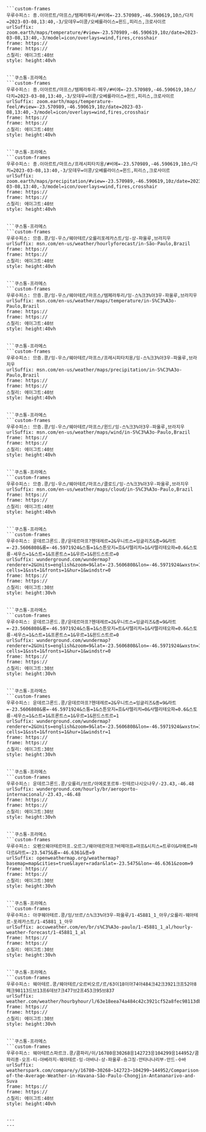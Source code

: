 
```쿠스통-프라메스
```custom-frames
우루수피스: 종.이아르트/마프스/템페라투리/#비에=-23.570989,-46.590619,10스/다치=2023-03-08,13:40,-3/모데우=이콩/오베를라이스=윈드,피리스,크로사이르
urlSuffix: zoom.earth/maps/temperature/#view=-23.570989,-46.590619,10z/date=2023-03-08,13:40,-3/model=icon/overlays=wind,fires,crosshair
frame: https://
frame: https://
스칠리: 에이그트:40브
style: height:40vh
```
```

```쿠스통-프라메스
```custom-frames
우루수피스: 종.이아르트/마프스/템페라투리-페우/#비에=-23.570989,-46.590619,10스/다치=2023-03-08,13:40,-3/모데우=이콩/오베를라이스=윈드,피리스,크로사이르
urlSuffix: zoom.earth/maps/temperature-feel/#view=-23.570989,-46.590619,10z/date=2023-03-08,13:40,-3/model=icon/overlays=wind,fires,crosshair
frame: https://
frame: https://
스칠리: 에이그트:40브
style: height:40vh
```
```

```쿠스통-프라메스
```custom-frames
우루수피스: 종.이아르트/마프스/프레시피타치옹/#비에=-23.570989,-46.590619,10스/다치=2023-03-08,13:40,-3/모데우=이콩/오베를라이스=윈드,피리스,크로사이르
urlSuffix: zoom.earth/maps/precipitation/#view=-23.570989,-46.590619,10z/date=2023-03-08,13:40,-3/model=icon/overlays=wind,fires,crosshair
frame: https://
frame: https://
스칠리: 에이그트:40브
style: height:40vh
```
```

```쿠스통-프라메스
```custom-frames
우루수피스: 므증.콩/잉-우스/웨아테르/오를리포레카스트/잉-상-파울루,브라지우
urlSuffix: msn.com/en-us/weather/hourlyforecast/in-São-Paulo,Brazil
frame: https://
frame: https://
스칠리: 에이그트:40브
style: height:40vh
```
```

```쿠스통-프라메스
```custom-frames
우루수피스: 므증.콩/잉-우스/웨아테르/마프스/템페라투리/잉-스%크3%아3우-파울루,브라지우
urlSuffix: msn.com/en-us/weather/maps/temperature/in-S%C3%A3o-Paulo,Brazil
frame: https://
frame: https://
스칠리: 에이그트:40브
style: height:40vh
```
```

```쿠스통-프라메스
```custom-frames
우루수피스: 므증.콩/잉-우스/웨아테르/마프스/프레시피타치옹/잉-스%크3%아3우-파울루,브라지우
urlSuffix: msn.com/en-us/weather/maps/precipitation/in-S%C3%A3o-Paulo,Brazil
frame: https://
frame: https://
스칠리: 에이그트:40브
style: height:40vh
```
```

```쿠스통-프라메스
```custom-frames
우루수피스: 므증.콩/잉-우스/웨아테르/마프스/윈드/잉-스%크3%아3우-파울루,브라지우
urlSuffix: msn.com/en-us/weather/maps/wind/in-S%C3%A3o-Paulo,Brazil
frame: https://
frame: https://
스칠리: 에이그트:40브
style: height:40vh
```
```

```쿠스통-프라메스
```custom-frames
우루수피스: 므증.콩/잉-우스/웨아테르/마프스/클로드/잉-스%크3%아3우-파울루,브라지우
urlSuffix: msn.com/en-us/weather/maps/cloud/in-S%C3%A3o-Paulo,Brazil
frame: https://
frame: https://
스칠리: 에이그트:40브
style: height:40vh
```
```

```쿠스통-프라메스
```custom-frames
우루수피스: 운데르그론드.콩/운데르마프?헨데레르=2&우니트스=잉글리즈&종=9&라트=-23.5606808&롱=-46.5971924&스틍=1&스튼모지=흐&사텔리치=1&사텔리테오파=0.6&스토릉-세우스=1&스트=1&프론트스=1&우르=1&윈드스트르=0
urlSuffix: wunderground.com/wundermap?renderer=2&Units=english&zoom=9&lat=-23.5606808&lon=-46.5971924&wxstn=1&wxstnmode=r&satellite=1&satelliteopa=0.6&storm-cells=1&sst=1&fronts=1&hur=1&windstr=0
frame: https://
frame: https://
스칠리: 에이그트:30브
style: height:30vh
```
```

```쿠스통-프라메스
```custom-frames
우루수피스: 운데르그론드.콩/운데르마프?헨데레르=2&우니트스=잉글리즈&종=9&라트=-23.5606808&롱=-46.5971924&스틍=1&스튼모지=트&사텔리치=1&사텔리테오파=0.6&스토릉-세우스=1&스트=1&프론트스=1&우르=1&윈드스트르=0
urlSuffix: wunderground.com/wundermap?renderer=2&Units=english&zoom=9&lat=-23.5606808&lon=-46.5971924&wxstn=1&wxstnmode=tw&satellite=1&satelliteopa=0.6&storm-cells=1&sst=1&fronts=1&hur=1&windstr=0
frame: https://
frame: https://
스칠리: 에이그트:30브
style: height:30vh
```
```

```쿠스통-프라메스
```custom-frames
우루수피스: 운데르그론드.콩/운데르마프?헨데레르=2&우니트스=잉글리즈&종=9&라트=-23.5606808&롱=-46.5971924&스틍=1&스튼모지=흐&사텔리치=0&사텔리테오파=0.6&스토릉-세우스=1&스트=1&프론트스=1&우르=1&윈드스트르=1
urlSuffix: wunderground.com/wundermap?renderer=2&Units=english&zoom=9&lat=-23.5606808&lon=-46.5971924&wxstn=1&wxstnmode=r&satellite=0&satelliteopa=0.6&storm-cells=1&sst=1&fronts=1&hur=1&windstr=1
frame: https://
frame: https://
스칠리: 에이그트:30브
style: height:30vh
```
```

```쿠스통-프라메스
```custom-frames
우루수피스: 운데르그론드.콩/오를리/브르/아에로포르투-인테르나시오나우/-23.43,-46.48
urlSuffix: wunderground.com/hourly/br/aeroporto-internacional/-23.43,-46.48
frame: https://
frame: https://
스칠리: 에이그트:30브
style: height:30vh
```
```

```쿠스통-프라메스
```custom-frames
우루수피스: 오펜으웨아테르마프.오르그/웨아테르마프?바제마프=마프&시치스=트루이&라예르=하다르&라트=-23.5475&롱=-46.6361&종=9
urlSuffix: openweathermap.org/weathermap?basemap=map&cities=true&layer=radar&lat=-23.5475&lon=-46.6361&zoom=9
frame: https://
frame: https://
스칠리: 에이그트:30브
style: height:30vh
```
```

```쿠스통-프라메스
```custom-frames
우루수피스: 아쿠웨아테르.콩/잉/브르/스%크3%아3우-파울루/1-45881_1_아우/오를리-웨아테르-포레카스트/1-45881_1_아우
urlSuffix: accuweather.com/en/br/s%C3%A3o-paulo/1-45881_1_al/hourly-weather-forecast/1-45881_1_al
frame: https://
frame: https://
스칠리: 에이그트:30브
style: height:30vh
```
```

```쿠스통-프라메스
```custom-frames
우루수피스: 웨아테르.콩/웨아테르/오르비오르/르/63이18이아74아484크42크3921크프52아8페크98113드브13프6데브7크477브2프453크95브837
urlSuffix: weather.com/weather/hourbyhour/l/63e18eea74a484c42c3921cf52a8fec98113dbb13f6deb7c477b2f453c95b837
frame: https://
frame: https://
스칠리: 에이그트:30브
style: height:30vh
```
```

```쿠스통-프라메스
```custom-frames
우루수피스: 웨아테르스파르크.콩/콤파리/이/16780응30268응142723응104299응144952/콤파리종-오프-티-아베라지-웨아테르-잉-아바나-상-파울루-숑그징-안타나나리부-안드-수바
urlSuffix: weatherspark.com/compare/y/16780~30268~142723~104299~144952/Comparison-of-the-Average-Weather-in-Havana-São-Paulo-Chongjin-Antananarivo-and-Suva
frame: https://
frame: https://
스칠리: 에이그트:40브
style: height:40vh
```
```

---
---
